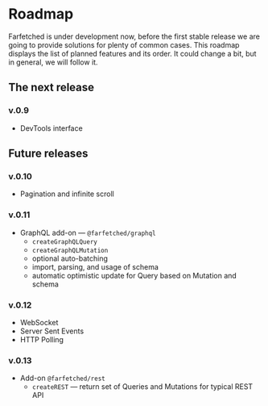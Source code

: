 # Roadmap

Farfetched is under development now, before the first stable release we are going to provide solutions for plenty of common cases. This roadmap displays the list of planned features and its order. It could change a bit, but in general, we will follow it.

## The next release

### v.0.9

- DevTools interface

## Future releases

### v.0.10

- Pagination and infinite scroll

### v.0.11

- GraphQL add-on — `@farfetched/graphql`
  - `createGraphQLQuery`
  - `createGraphQLMutation`
  - optional auto-batching
  - import, parsing, and usage of schema
  - automatic optimistic update for Query based on Mutation and schema

### v.0.12

- WebSocket
- Server Sent Events
- HTTP Polling

### v.0.13

- Add-on `@farfetched/rest`
  - `createREST` — return set of Queries and Mutations for typical REST API
